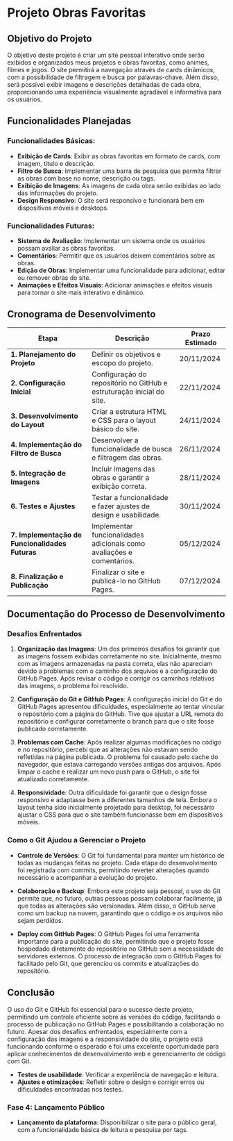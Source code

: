 # Projeto Obras Favoritas

## Objetivo do Projeto
O objetivo deste projeto é criar um site pessoal interativo onde serão exibidos e organizados meus projetos e obras favoritas, como animes, filmes e jogos. O site permitirá a navegação através de cards dinâmicos, com a possibilidade de filtragem e busca por palavras-chave. Além disso, será possível exibir imagens e descrições detalhadas de cada obra, proporcionando uma experiência visualmente agradável e informativa para os usuários.

## Funcionalidades Planejadas

### Funcionalidades Básicas:
- **Exibição de Cards**: Exibir as obras favoritas em formato de cards, com imagem, título e descrição.
- **Filtro de Busca**: Implementar uma barra de pesquisa que permita filtrar as obras com base no nome, descrição ou tags.
- **Exibição de Imagens**: As imagens de cada obra serão exibidas ao lado das informações do projeto.
- **Design Responsivo**: O site será responsivo e funcionará bem em dispositivos móveis e desktops.

### Funcionalidades Futuras:
- **Sistema de Avaliação**: Implementar um sistema onde os usuários possam avaliar as obras favoritas.
- **Comentários**: Permitir que os usuários deixem comentários sobre as obras.
- **Edição de Obras**: Implementar uma funcionalidade para adicionar, editar ou remover obras do site.
- **Animações e Efeitos Visuais**: Adicionar animações e efeitos visuais para tornar o site mais interativo e dinâmico.

## Cronograma de Desenvolvimento

| Etapa                        | Descrição                                                | Prazo Estimado       |
|------------------------------|----------------------------------------------------------|----------------------|
| **1. Planejamento do Projeto** | Definir os objetivos e escopo do projeto.                | 20/11/2024           |
| **2. Configuração Inicial**   | Configuração do repositório no GitHub e estruturação inicial do site. | 22/11/2024           |
| **3. Desenvolvimento do Layout** | Criar a estrutura HTML e CSS para o layout básico do site. | 24/11/2024           |
| **4. Implementação do Filtro de Busca** | Desenvolver a funcionalidade de busca e filtragem das obras. | 26/11/2024           |
| **5. Integração de Imagens**  | Incluir imagens das obras e garantir a exibição correta. | 28/11/2024           |
| **6. Testes e Ajustes**       | Testar a funcionalidade e fazer ajustes de design e usabilidade. | 30/11/2024           |
| **7. Implementação de Funcionalidades Futuras** | Implementar funcionalidades adicionais como avaliações e comentários. | 05/12/2024           |
| **8. Finalização e Publicação** | Finalizar o site e publicá-lo no GitHub Pages.          | 07/12/2024           |

## Documentação do Processo de Desenvolvimento

### Desafios Enfrentados

1. **Organização das Imagens**:
   Um dos primeiros desafios foi garantir que as imagens fossem exibidas corretamente no site. Inicialmente, mesmo com as imagens armazenadas na pasta correta, elas não apareciam devido a problemas com o caminho dos arquivos e a configuração do GitHub Pages. Após revisar o código e corrigir os caminhos relativos das imagens, o problema foi resolvido.

2. **Configuração do Git e GitHub Pages**:
   A configuração inicial do Git e do GitHub Pages apresentou dificuldades, especialmente ao tentar vincular o repositório com a página do GitHub. Tive que ajustar a URL remota do repositório e configurar corretamente o branch para que o site fosse publicado corretamente.

3. **Problemas com Cache**:
   Após realizar algumas modificações no código e no repositório, percebi que as alterações não estavam sendo refletidas na página publicada. O problema foi causado pelo cache do navegador, que estava carregando versões antigas dos arquivos. Após limpar o cache e realizar um novo push para o GitHub, o site foi atualizado corretamente.

4. **Responsividade**:
   Outra dificuldade foi garantir que o design fosse responsivo e adaptasse bem a diferentes tamanhos de tela. Embora o layout tenha sido inicialmente projetado para desktop, foi necessário ajustar o CSS para que o site também funcionasse bem em dispositivos móveis.

### Como o Git Ajudou a Gerenciar o Projeto

- **Controle de Versões**:
  O Git foi fundamental para manter um histórico de todas as mudanças feitas no projeto. Cada etapa do desenvolvimento foi registrada com commits, permitindo reverter alterações quando necessário e acompanhar a evolução do projeto.

- **Colaboração e Backup**:
  Embora este projeto seja pessoal, o uso do Git permite que, no futuro, outras pessoas possam colaborar facilmente, já que todas as alterações são versionadas. Além disso, o GitHub serve como um backup na nuvem, garantindo que o código e os arquivos não sejam perdidos.

- **Deploy com GitHub Pages**:
  O GitHub Pages foi uma ferramenta importante para a publicação do site, permitindo que o projeto fosse hospedado diretamente do repositório no GitHub sem a necessidade de servidores externos. O processo de integração com o GitHub Pages foi facilitado pelo Git, que gerenciou os commits e atualizações do repositório.

## Conclusão

O uso do Git e GitHub foi essencial para o sucesso deste projeto, permitindo um controle eficiente sobre as versões do código, facilitando o processo de publicação no GitHub Pages e possibilitando a colaboração no futuro. Apesar dos desafios enfrentados, especialmente com a configuração das imagens e a responsividade do site, o projeto está funcionando conforme o esperado e foi uma excelente oportunidade para aplicar conhecimentos de desenvolvimento web e gerenciamento de código com Git.


- **Testes de usabilidade**: Verificar a experiência de navegação e leitura.
- **Ajustes e otimizações**: Refletir sobre o design e corrigir erros ou dificuldades encontradas nos testes.

### Fase 4: Lançamento Público 
- **Lançamento da plataforma**: Disponibilizar o site para o público geral, com a funcionalidade básica de leitura e pesquisa por tags.
